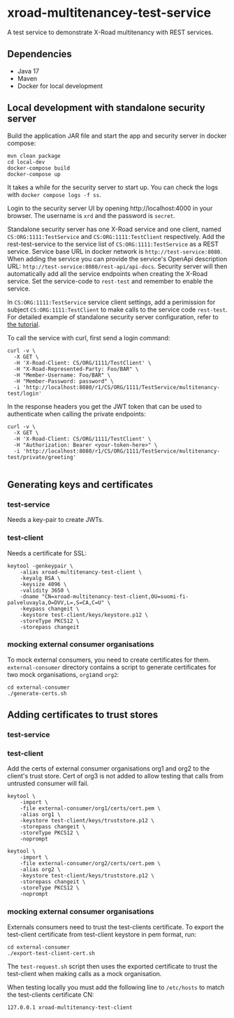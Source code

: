 # xroad-multitenancey-test-service

A test service to demonstrate X-Road multitenancy with REST services.

## Dependencies
 * Java 17
 * Maven
 * Docker for local development

## Local development with standalone security server

Build the application JAR file and start the app and security server in docker compose:
```shell
mvn clean package
cd local-dev
docker-compose build
docker-compose up
```

It takes a while for the security server to start up. You can check the logs with `docker compose logs -f ss`.

Login to the security server UI by opening http://localhost:4000 in your browser. 
The username is `xrd` and the password is `secret`.

Standalone security server has one X-Road service and one client, 
named `CS:ORG:1111:TestService` and `CS:ORG:1111:TestClient` respectively.
Add the rest-test-service to the service list of `CS:ORG:1111:TestService` as a REST service.
Service base URL in docker network is `http://test-service:8080`. When adding the service you can provide the service's
OpenApi description URL: `http://test-service:8080/rest-api/api-docs`. Security server will then automatically add all 
the service endpoints when creating the X-Road service. Set the service-code to `rest-test` and remember to enable the 
service.

In `CS:ORG:1111:TestService` service client settings, add a perimission for subject `CS:ORG:1111:TestClient` 
to make calls to the service code `rest-test`.
For detailed example of standalone security server configuration, refer to 
[the tutorial](https://github.com/digitaliceland/Straumurinn/blob/master/DOC/Manuals/standalone_security_server_tutorial.md).

To call the service with curl, first send a login command:
```shell
curl -v \
  -X GET \
  -H 'X-Road-Client: CS/ORG/1111/TestClient' \
  -H "X-Road-Represented-Party: Foo/BAR" \
  -H "Member-Username: Foo/BAR" \
  -H "Member-Password: password" \
  -i 'http://localhost:8080/r1/CS/ORG/1111/TestService/multitenancy-test/login'
```

In the response headers you get the JWT token that can be used to authenticate when calling the private endpoints:
```shell
curl -v \
  -X GET \
  -H 'X-Road-Client: CS/ORG/1111/TestClient' \
  -H "Authorization: Bearer <your-token-here>" \
  -i 'http://localhost:8080/r1/CS/ORG/1111/TestService/multitenancy-test/private/greeting'
  
```

## Generating keys and certificates
### test-service
Needs a key-pair to create JWTs.

### test-client
Needs a certificate for SSL:
```
keytool -genkeypair \
    -alias xroad-multitenancy-test-client \
    -keyalg RSA \
    -keysize 4096 \
    -validity 3650 \
    -dname "CN=xroad-multitenancy-test-client,OU=suomi-fi-palveluvayla,O=DVV,L=,S=CA,C=U" \
    -keypass changeit \
    -keystore test-client/keys/keystore.p12 \
    -storeType PKCS12 \
    -storepass changeit
```

### mocking external consumer organisations
To mock external consumers, you need to create certificates for them.
`external-consumer` directory contains a script to generate certificates 
for two mock organisations, `org1`and `org2`:
```shell
cd external-consumer
./generate-certs.sh
```


## Adding certificates to trust stores
### test-service

### test-client
Add the certs of external consumer organisations org1 and org2 to the client's trust store.
Cert of org3 is not added to allow testing that calls from untrusted consumer will fail.

```
keytool \
    -import \
    -file external-consumer/org1/certs/cert.pem \
    -alias org1 \
    -keystore test-client/keys/truststore.p12 \
    -storepass changeit \
    -storeType PKCS12 \
    -noprompt

keytool \
    -import \
    -file external-consumer/org2/certs/cert.pem \
    -alias org2 \
    -keystore test-client/keys/truststore.p12 \
    -storepass changeit \
    -storeType PKCS12 \
    -noprompt
```

### mocking external consumer organisations
Externals consumers need to trust the test-clients certificate.
To export the test-client certificate from test-client keystore in pem format, run:
```shell
cd external-consumer
./export-test-client-cert.sh
```

The `test-request.sh` script then uses the exported certificate to trust the test-client 
when making calls as a mock organisation.

When testing locally you must add the following line to `/etc/hosts` to match the test-clients certificate CN:
```
127.0.0.1 xroad-multitenancy-test-client
```
